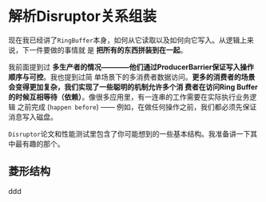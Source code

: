 解析Disruptor关系组装
================================================================================
现在我已经讲了`RingBuffer`​本身，如何从它读取以及如何向它写入​。从逻辑上来说，下一件要做的事情就
是 **把所有的东西拼装到在一起**。

我前面提到过 **多生产者的情况————他们通过ProducerBarrier保证写入操作顺序与可控**。我也提到过简
单场景下的多消费者数据访问。**更多的消费者的场景会变得更加复杂，我们​实现了一些聪明的机制允许多个消
费者在访问Ring Buffer的时候互相等待（依赖）**。像很多应用里，有一连串的工作需要在实际执行业务逻辑
之前完成 (`happen before`) —— 例如，在做任何操作之前，我们都必须先保证消息写入磁盘。

`Disruptor`论文​和性能测试里包含了你可能想到的一些基本结构。我准备讲一下其中最有趣的那个。

## 菱形结构









































ddd
